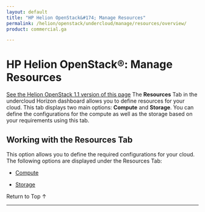 ```yaml
---
layout: default
title: "HP Helion OpenStack&#174; Manage Resources"
permalink: /helion/openstack/undercloud/manage/resources/overview/
product: commercial.ga

---
```

<!--PUBLISHED-->


<script>

function PageRefresh {
onLoad="window.refresh"
}

PageRefresh();

</script>
<!---
<p style="font-size: small;"> <a href="/helion/openstack/support-matrix-beta/">&#9664; PREV</a> | <a href="/helion/openstack/">&#9650; UP</a> | <a href="/helion/openstack/install-beta/prereqs/">NEXT &#9654;</a> </p>-->

# HP Helion OpenStack&#174;: Manage Resources
[See the Helion OpenStack 1.1 version of this page](/helion/openstack/1.1/undercloud/manage/resources/overview/)
The **Resources** Tab in the undercloud Horizon  dashboard allows you to define resources for your cloud. This tab displays two main options: **Compute** and **Storage**. You can define the configurations for the compute as well as the storage based on your requirements using this tab. 

## Working with the Resources Tab
This option allows you to define the required configurations for your cloud. The following options are displayed under the Resources Tab:


* [Compute](/helion/openstack/undercloud/resource/esx/compute/)

* [Storage](/helion/openstack/undercloud/manage/resources/storage/)



<a href="#top" style="padding:14px 0px 14px 0px; text-decoration: none;"> Return to Top &#8593; </a>

----
